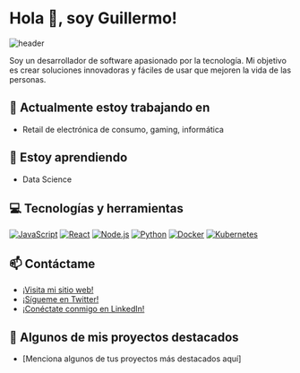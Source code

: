 # Hola 👋, soy Guillermo!

![header](https://raw.githubusercontent.com/guillermodulce/guillermodulce/main/github-header.png)

Soy un desarrollador de software apasionado por la tecnología. Mi objetivo es crear soluciones innovadoras y fáciles de usar que mejoren la vida de las personas.

## 🔭 Actualmente estoy trabajando en

- Retail de electrónica de consumo, gaming, informática

## 🌱 Estoy aprendiendo

- Data Science

## 💻 Tecnologías y herramientas

[![JavaScript](https://img.shields.io/badge/-JavaScript-F7DF1E?style=for-the-badge&logo=javascript&logoColor=black)](https://github.com/[tu_nombre]/)
[![React](https://img.shields.io/badge/-React-61DAFB?style=for-the-badge&logo=react&logoColor=black)](https://github.com/[tu_nombre]/)
[![Node.js](https://img.shields.io/badge/-Node.js-339933?style=for-the-badge&logo=node.js&logoColor=white)](https://github.com/[tu_nombre]/)
[![Python](https://img.shields.io/badge/-Python-3776AB?style=for-the-badge&logo=python&logoColor=white)](https://github.com/[tu_nombre]/)
[![Docker](https://img.shields.io/badge/-Docker-2496ED?style=for-the-badge&logo=docker&logoColor=white)](https://github.com/[tu_nombre]/)
[![Kubernetes](https://img.shields.io/badge/-Kubernetes-326CE5?style=for-the-badge&logo=kubernetes&logoColor=white)](https://github.com/[tu_nombre]/)

## 📫 Contáctame

- [¡Visita mi sitio web!](https://tusitioweb.com/)
- [¡Sígueme en Twitter!](https://twitter.com/tu_usuario)
- [¡Conéctate conmigo en LinkedIn!](https://www.linkedin.com/in/tu_nombre/)

## 🚀 Algunos de mis proyectos destacados

- [Menciona algunos de tus proyectos más destacados aquí]
